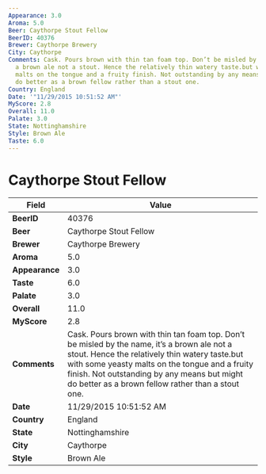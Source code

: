 ```yaml
---
Appearance: 3.0
Aroma: 5.0
Beer: Caythorpe Stout Fellow
BeerID: 40376
Brewer: Caythorpe Brewery
City: Caythorpe
Comments: Cask. Pours brown with thin tan foam top. Don’t be misled by the name, it’s
  a brown ale not a stout. Hence the relatively thin watery taste.but with some yeasty
  malts on the tongue and a fruity finish. Not outstanding by any means but might
  do better as a brown fellow rather than a stout one.
Country: England
Date: '"11/29/2015 10:51:52 AM"'
MyScore: 2.8
Overall: 11.0
Palate: 3.0
State: Nottinghamshire
Style: Brown Ale
Taste: 6.0
---
```


# Caythorpe Stout Fellow

| Field         | Value |
|---------------|-------|
| **BeerID** | 40376 |
| **Beer** | Caythorpe Stout Fellow |
| **Brewer** | Caythorpe Brewery |
| **Aroma** | 5.0 |
| **Appearance** | 3.0 |
| **Taste** | 6.0 |
| **Palate** | 3.0 |
| **Overall** | 11.0 |
| **MyScore** | 2.8 |
| **Comments** | Cask. Pours brown with thin tan foam top. Don’t be misled by the name, it’s a brown ale not a stout. Hence the relatively thin watery taste.but with some yeasty malts on the tongue and a fruity finish. Not outstanding by any means but might do better as a brown fellow rather than a stout one. |
| **Date** | 11/29/2015 10:51:52 AM |
| **Country** | England |
| **State** | Nottinghamshire |
| **City** | Caythorpe |
| **Style** | Brown Ale |
